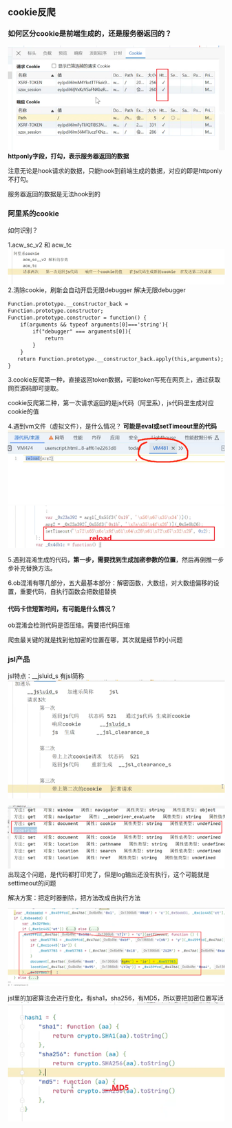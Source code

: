 ﻿## cookie反爬

### 如何区分cookie是前端生成的，还是服务器返回的？
![](图片9.png)
**httponly字段，打勾，表示服务器返回的数据**

注意无论是hook请求的数据，只能hook到前端生成的数据，对应的即是httponly不打勾。

服务器返回的数据是无法hook到的

### 阿里系的cookie
如何识别？

1.acw_sc_v2 和 acw_tc
![](图片12.png)
2.清除cookie，刷新会自动开启无限debugger
解决无限debugger
```angular2html
Function.prototype.__constructor_back = Function.prototype.constructor;
Function.prototype.constructor = function() {
    if(arguments && typeof arguments[0]==='string'){
        if("debugger" === arguments[0]){
            return
        }
    }
   return Function.prototype.__constructor_back.apply(this,arguments);
}
```

3.cookie反爬第一种，直接返回token数据，可能token写死在网页上，通过获取网页源码即可提取。

cookie反爬第二种，第一次请求返回的是js代码（阿里系），js代码里生成对应cookie的值

4.遇到vm文件（虚拟文件），是什么情况？
**可能是eval或setTimeout里的代码**
![](图片10.png)
![](图片11.png)

5.遇到混淆生成的代码，**第一步，需要找到生成加密参数的位置**，然后再倒推一步步补充替换方法。

6.ob混淆有哪几部分，五大最基本部分：解密函数，大数组，对大数组偏移的设置，重要代码，自执行函数会把数组替换

#### 代码卡住短暂时间，有可能是什么情况？ 
ob混淆会检测代码是否压缩。需要把代码压缩

爬虫最关键的就是找到他加密的位置在哪，其次就是细节的小问题

### jsl产品
jsl特点：__jsluid_s 有jsl简称
![](图片13.png)

![](图片14.png)
出现这个问题，是代码都打印完了，但是log输出还没有执行，这个可能就是settimeout的问题

解决方案：把定时器删除，把方法改成自执行方法

![](图片15.png)

jsl里的加密算法会进行变化，有sha1，sha256，有MD5，所以要把加密位置写活
![](图片16.png)

